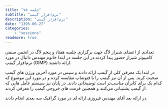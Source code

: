 ```yaml
---
title: "جلسه ۷۵"
subtitle: "نرم‌افزار گیمپ"
description: "نرم‌افزار گیمپ"
date: "1395-06-27"
categories:
    - "sessions"
readmore: true
---
```

تعدادی از اعضای شیراز لاگ جهت برگزاری جلسه هفتاد و پنجم لاگ در انجمن صنفی کامپیوتر شیراز حضور پیدا کردند.در این جلسه در ابتدا خانوم مهندس دانیال در مورد نرم‌افزار گیمپ (GIMP) ارائه داشتند.

در ابتدا یک معرفی کلی از گیمپ ارائه دادند و سپس در مورد آخرین ورژن های گیمپ صحبت کرند. پس از آن نیز گیمپ را با فتوشاپ مقایسه کرده و در مورد این موضوع که کدام یک برای کابران مناسب‌تر است توضیحاتی دادند. در پایان نیز سیستم عامل هایی که از گیمپ پشتیبانی می‌کنند و همچنین فرمت های خروجی گیمپ را معرفی کردند.

در ارائه بعد آقای مهندس فیروزی ارائه ای در مورد گرافیک سه بعدی انجام دادند.

